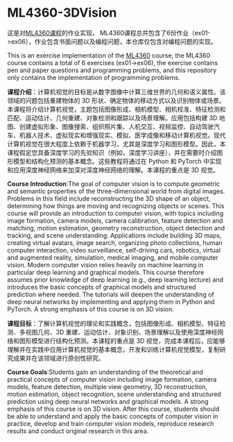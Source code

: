 # ML4360-3DVision
这是对[ML4360课程](https://uni-tuebingen.de/fakultaeten/mathematisch-naturwissenschaftliche-fakultaet/fachbereiche/informatik/lehrstuehle/autonomous-vision/lectures/computer-vision/)的作业实现，
ML4360课程总共包含了6份作业（ex01->ex06），作业包含书面问题以及编程问题，本仓库仅包含对编程问题的实现。

This is an exercise implementation of the [ML4360](https://uni-tuebingen.de/fakultaeten/mathematisch-naturwissenschaftliche-fakultaet/fachbereiche/informatik/lehrstuehle/autonomous-vision/lectures/computer-vision/) course, the ML4360 course contains a total of 6 exercises (ex01->ex06), the exercise contains pen and paper questions and programming problems, and this repository only contains the implementation of programming problems.

**课程介绍**：计算机视觉的目标是从数字图像中计算三维世界的几何和语义属性。该领域的问题包括重建物体的 3D 形状、确定物体的移动方式以及识别物体或场景。本课程将介绍计算机视觉，主题包括图像形成、相机模型、相机校准、特征检测和匹配、运动估计、几何重建、对象检测和跟踪以及场景理解。应用包括构建 3D 地图、创建虚拟形象、图像搜索、组织照片集、人机交互、视频监控、自动驾驶汽车、机器人技术、虚拟现实和增强现实、模拟、医学成像和移动计算机视觉。现代计算机视觉在很大程度上依赖于机器学习，尤其是深度学习和图形模型。因此，本课程假定您具备深度学习的先验知识（例如，深度学习讲座），并在需要时介绍图形模型和结构化预测的基本概念。这些教程将通过在 Python 和 PyTorch 中实现和应用深度神经网络来加深对深度神经网络的理解。本课程的重点是 3D 视觉。

**Course Introduction**:The goal of computer vision is to compute geometric and semantic properties of the three-dimensional world from digital images. Problems in this field include reconstructing the 3D shape of an object, determining how things are moving and recognizing objects or scenes. This course will provide an introduction to computer vision, with topics including image formation, camera models, camera calibration, feature detection and matching, motion estimation, geometry reconstruction, object detection and tracking, and scene understanding. Applications include building 3D maps, creating virtual avatars, image search, organizing photo collections, human computer interaction, video surveillance, self-driving cars, robotics, virtual and augmented reality, simulation, medical imaging, and mobile computer vision. Modern computer vision relies heavily on machine learning in particular deep learning and graphical models. This course therefore assumes prior knowledge of deep learning (e.g., deep learning lecture) and introduces the basic concepts of graphical models and structured prediction where needed. The tutorials will deepen the understanding of deep neural networks by implementing and applying them in Python and PyTorch. A strong emphasis of this course is on 3D vision.

**课程目标**：了解计算机视觉的理论和实践概念，包括图像形成、相机模型、特征检测、多视图几何、3D 重建、运动估计、对象识别、场景理解以及使用深度神经网络和图形模型进行结构化预测。本课程的重点是 3D 视觉，完成本课程后，应能够理解并在实践中应用计算机视觉的基本概念，开发和训练计算机视觉模型，复制研究成果并在该领域进行原创性研究。

**Course Goals**:Students gain an understanding of the theoretical and practical concepts of computer vision including image formation, camera models, feature detection, multiple view geometry, 3D reconstruction, motion estimation, object recognition, scene understanding and structured prediction using deep neural networks and graphical models. A strong emphasis of this course is on 3D vision. After this course, students should be able to understand and apply the basic concepts of computer vision in practice, develop and train computer vision models, reproduce research results and conduct original research in this area.
